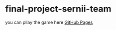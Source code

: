 # final-project-sernii-team

you can pllay the game here [GitHub Pages](https://sapienzainteractivegraphicscourse.github.io/final-project-la_dl-team/)
